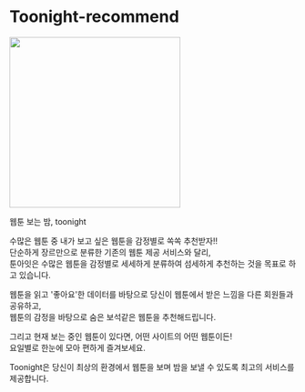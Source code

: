 # Toonight-recommend

<img src="Toonight/WebContent/Images/biglogo.png" width="300">

웹툰 보는 밤, toonight

수많은 웹툰 중 내가 보고 싶은 웹툰을 감정별로 쏙쏙 추천받자!!<br>
단순하게 장르만으로 분류한 기존의 웹툰 제공 서비스와 달리,<br>
툰아잇은 수많은 웹툰을 감정별로 세세하게 분류하여 섬세하게 추천하는 것을 목표로 하고 있습니다.

웹툰을 읽고 '좋아요'한 데이터를 바탕으로 당신이 웹툰에서 받은 느낌을 다른 회원들과 공유하고,<br>
웹툰의 감정을 바탕으로 숨은 보석같은 웹툰을 추천해드립니다.<br>

그리고 현재 보는 중인 웹툰이 있다면, 어떤 사이트의 어떤 웹툰이든!<br>
요일별로 한눈에 모아 편하게 즐겨보세요.

Toonight은 당신이 최상의 환경에서 웹툰을 보며 밤을 보낼 수 있도록 최고의 서비스를 제공합니다.






